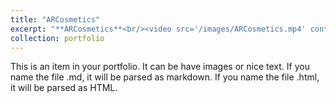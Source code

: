 ```yaml
---
title: "ARCosmetics"
excerpt: "**ARCosmetics**<br/><video src='/images/ARCosmetics.mp4' controls='controls'>"
collection: portfolio
---
```


This is an item in your portfolio. It can be have images or nice text. If you name the file .md, it will be parsed as markdown. If you name the file .html, it will be parsed as HTML. 
